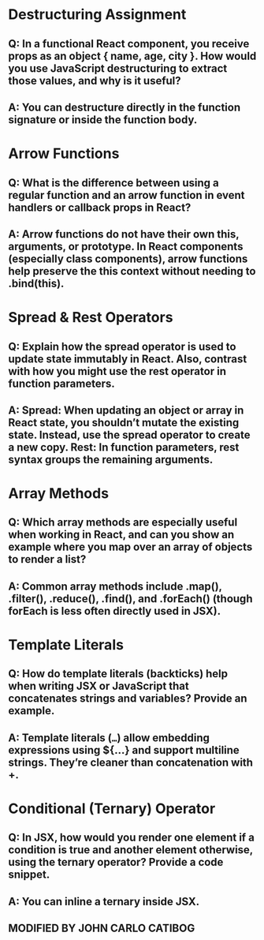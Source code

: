 # Destructuring Assignment

## Q: In a functional React component, you receive props as an object { name, age, city }. How would you use JavaScript destructuring to extract those values, and why is it useful?

## A: You can destructure directly in the function signature or inside the function body. 





# Arrow Functions

## Q: What is the difference between using a regular function and an arrow function in event handlers or callback props in React?

## A: Arrow functions do not have their own this, arguments, or prototype. In React components (especially class components), arrow functions help preserve the this context without needing to .bind(this).




# Spread & Rest Operators

## Q: Explain how the spread operator is used to update state immutably in React. Also, contrast with how you might use the rest operator in function parameters.

## A: Spread: When updating an object or array in React state, you shouldn’t mutate the existing state. Instead, use the spread operator to create a new copy. Rest: In function parameters, rest syntax groups the remaining arguments.



# Array Methods

## Q: Which array methods are especially useful when working in React, and can you show an example where you map over an array of objects to render a list?
## A: Common array methods include .map(), .filter(), .reduce(), .find(), and .forEach() (though forEach is less often directly used in JSX).




# Template Literals
## Q: How do template literals (backticks) help when writing JSX or JavaScript that concatenates strings and variables? Provide an example.
## A: Template literals (`…`) allow embedding expressions using ${…} and support multiline strings. They’re cleaner than concatenation with +.




# Conditional (Ternary) Operator
## Q: In JSX, how would you render one element if a condition is true and another element otherwise, using the ternary operator? Provide a code snippet.
## A: You can inline a ternary inside JSX.


## MODIFIED BY JOHN CARLO CATIBOG